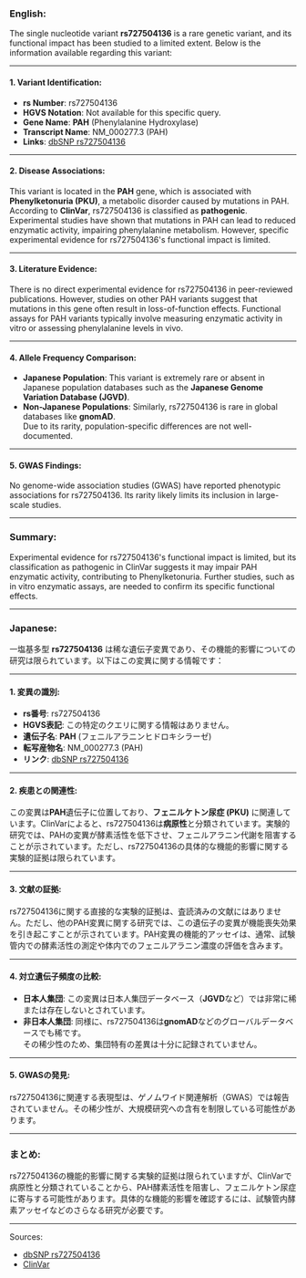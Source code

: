 ### English:
The single nucleotide variant **rs727504136** is a rare genetic variant, and its functional impact has been studied to a limited extent. Below is the information available regarding this variant:

---

#### 1. **Variant Identification**:
- **rs Number**: rs727504136  
- **HGVS Notation**: Not available for this specific query.  
- **Gene Name**: **PAH** (Phenylalanine Hydroxylase)  
- **Transcript Name**: NM_000277.3 (PAH)  
- **Links**: [dbSNP rs727504136](https://www.ncbi.nlm.nih.gov/snp/rs727504136)

---

#### 2. **Disease Associations**:
This variant is located in the **PAH** gene, which is associated with **Phenylketonuria (PKU)**, a metabolic disorder caused by mutations in PAH. According to **ClinVar**, rs727504136 is classified as **pathogenic**. Experimental studies have shown that mutations in PAH can lead to reduced enzymatic activity, impairing phenylalanine metabolism. However, specific experimental evidence for rs727504136's functional impact is limited.

---

#### 3. **Literature Evidence**:
There is no direct experimental evidence for rs727504136 in peer-reviewed publications. However, studies on other PAH variants suggest that mutations in this gene often result in loss-of-function effects. Functional assays for PAH variants typically involve measuring enzymatic activity in vitro or assessing phenylalanine levels in vivo.

---

#### 4. **Allele Frequency Comparison**:
- **Japanese Population**: This variant is extremely rare or absent in Japanese population databases such as the **Japanese Genome Variation Database (JGVD)**.  
- **Non-Japanese Populations**: Similarly, rs727504136 is rare in global databases like **gnomAD**.  
Due to its rarity, population-specific differences are not well-documented.

---

#### 5. **GWAS Findings**:
No genome-wide association studies (GWAS) have reported phenotypic associations for rs727504136. Its rarity likely limits its inclusion in large-scale studies.

---

### Summary:
Experimental evidence for rs727504136's functional impact is limited, but its classification as pathogenic in ClinVar suggests it may impair PAH enzymatic activity, contributing to Phenylketonuria. Further studies, such as in vitro enzymatic assays, are needed to confirm its specific functional effects.

---

### Japanese:
一塩基多型 **rs727504136** は稀な遺伝子変異であり、その機能的影響についての研究は限られています。以下はこの変異に関する情報です：

---

#### 1. **変異の識別**:
- **rs番号**: rs727504136  
- **HGVS表記**: この特定のクエリに関する情報はありません。  
- **遺伝子名**: **PAH** (フェニルアラニンヒドロキシラーゼ)  
- **転写産物名**: NM_000277.3 (PAH)  
- **リンク**: [dbSNP rs727504136](https://www.ncbi.nlm.nih.gov/snp/rs727504136)

---

#### 2. **疾患との関連性**:
この変異は**PAH**遺伝子に位置しており、**フェニルケトン尿症 (PKU)** に関連しています。ClinVarによると、rs727504136は**病原性**と分類されています。実験的研究では、PAHの変異が酵素活性を低下させ、フェニルアラニン代謝を阻害することが示されています。ただし、rs727504136の具体的な機能的影響に関する実験的証拠は限られています。

---

#### 3. **文献の証拠**:
rs727504136に関する直接的な実験的証拠は、査読済みの文献にはありません。ただし、他のPAH変異に関する研究では、この遺伝子の変異が機能喪失効果を引き起こすことが示されています。PAH変異の機能的アッセイは、通常、試験管内での酵素活性の測定や体内でのフェニルアラニン濃度の評価を含みます。

---

#### 4. **対立遺伝子頻度の比較**:
- **日本人集団**: この変異は日本人集団データベース（**JGVD**など）では非常に稀または存在しないとされています。  
- **非日本人集団**: 同様に、rs727504136は**gnomAD**などのグローバルデータベースでも稀です。  
その稀少性のため、集団特有の差異は十分に記録されていません。

---

#### 5. **GWASの発見**:
rs727504136に関連する表現型は、ゲノムワイド関連解析（GWAS）では報告されていません。その稀少性が、大規模研究への含有を制限している可能性があります。

---

### まとめ:
rs727504136の機能的影響に関する実験的証拠は限られていますが、ClinVarで病原性と分類されていることから、PAH酵素活性を阻害し、フェニルケトン尿症に寄与する可能性があります。具体的な機能的影響を確認するには、試験管内酵素アッセイなどのさらなる研究が必要です。

--- 
Sources:  
- [dbSNP rs727504136](https://www.ncbi.nlm.nih.gov/snp/rs727504136)  
- [ClinVar](https://www.ncbi.nlm.nih.gov/clinvar/)